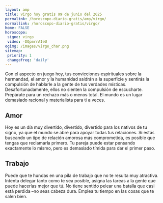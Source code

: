 ```yaml
---
layout: amp
title: virgo hoy gratis 09 de junio del 2025 
permalink: /horoscopo-diario-gratis/amp/virgo/
normallink: /horoscopo-diario-gratis/virgo/
home: FALSE
horoscopo:
 signo: virgo
 video: -DQpmrrAIeU
ogimg: /images/virgo_char.png
sitemap:
 priority: 1
 changefreq: 'daily'
---
```



Con el aspecto en juego hoy, tus convicciones espirituales sobre la hermandad, el amor y la humanidad saldrán a la superficie y sentirás la compulsión de hablarle a la gente de tus verdades místicas. Desafortunadamente, ellos no sienten la compulsión de escucharte. Prepárate para un rechazo más o menos total. El mundo es un lugar demasiado racional y materialista para ti a veces.

## Amor

Hoy es un día muy divertido, divertido, divertido para los nativos de tu signo, ya que el mundo se abre para apoyar todas tus relaciones. Si estás buscando un tipo de relación amorosa más comprometida, es posible que tengas que reclamarla primero. Tu pareja puede estar pensando exactamente lo mismo, pero es demasiado tímida para dar el primer paso.

## Trabajo

Puede que te hundas en una pila de trabajo que no te resulta muy atractiva. Intenta delegar tanto como te sea posible, asigna las tareas a la gente que puede hacerlas mejor que tú. No tiene sentido pelear una batalla que casi está perdida –no seas cabeza dura. Emplea tu tiempo en las cosas que te salen bien.